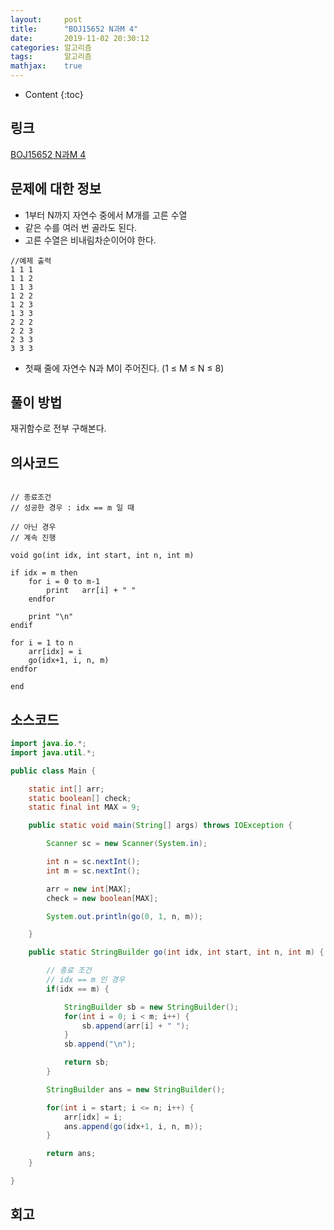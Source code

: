 ```yaml
---
layout:     post
title:      "BOJ15652 N과M 4"
date:       2019-11-02 20:30:12
categories: 알고리즘
tags:       알고리즘
mathjax:    true
---
```


* Content
{:toc}

## 링크

[BOJ15652 N과M 4](https://www.acmicpc.net/problem/15652)



## 문제에 대한 정보

- 1부터 N까지 자연수 중에서 M개를 고른 수열
- 같은 수를 여러 번 골라도 된다.
- 고른 수열은 비내림차순이어야 한다.

```text
//예제 출력
1 1 1
1 1 2
1 1 3
1 2 2
1 2 3
1 3 3
2 2 2
2 2 3
2 3 3
3 3 3
```
- 첫째 줄에 자연수 N과 M이 주어진다. (1 ≤ M ≤ N ≤ 8)

## 풀이 방법

재귀함수로 전부 구해본다.

## 의사코드

```text

// 종료조건
// 성공한 경우 : idx == m 일 때

// 아닌 경우
// 계속 진행

void go(int idx, int start, int n, int m)

if idx = m then
	for i = 0 to m-1
		print	arr[i] + " "
	endfor

	print "\n"
endif

for i = 1 to n
	arr[idx] = i
	go(idx+1, i, n, m)
endfor

end
```

## 소스코드

```java
import java.io.*;
import java.util.*;

public class Main {

	static int[] arr;
	static boolean[] check;
	static final int MAX = 9;

	public static void main(String[] args) throws IOException {

		Scanner sc = new Scanner(System.in);

		int n = sc.nextInt();
		int m = sc.nextInt();

		arr = new int[MAX];
		check = new boolean[MAX];

		System.out.println(go(0, 1, n, m));

	}

	public static StringBuilder go(int idx, int start, int n, int m) {

		// 종료 조건
		// idx == m 인 경우
		if(idx == m) {

			StringBuilder sb = new StringBuilder();
			for(int i = 0; i < m; i++) {
				sb.append(arr[i] + " ");
			}
			sb.append("\n");

			return sb;
		}

		StringBuilder ans = new StringBuilder();

		for(int i = start; i <= n; i++) {
			arr[idx] = i;
			ans.append(go(idx+1, i, n, m));
		}

		return ans;
	}

}
```

## 회고

